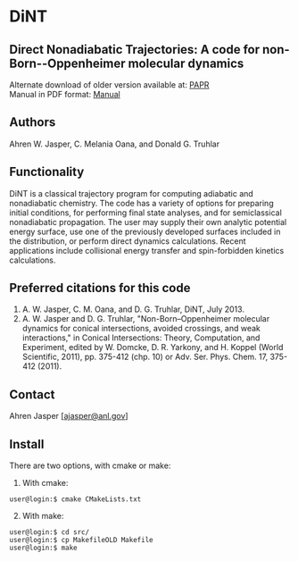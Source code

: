 # DiNT
## Direct Nonadiabatic Trajectories: A code for non-Born--Oppenheimer molecular dynamics

Alternate download of older version available at: [PAPR](https://tcg.cse.anl.gov/papr/codes/dint.html)\
Manual in PDF format: [Manual](http://tcg.cse.anl.gov/papr/codes/dint/dintManualv1.1.pdf)

## Authors
Ahren W. Jasper, C. Melania Oana, and Donald G. Truhlar

## Functionality
DiNT is a classical trajectory program for computing adiabatic and nonadiabatic chemistry. The code has a variety of options for preparing initial conditions, for performing final state analyses, and for semiclassical nonadiabatic propagation. The user may supply their own analytic potential energy surface, use one of the previously developed surfaces included in the distribution, or perform direct dynamics calculations. Recent applications include collisional energy transfer and spin-forbidden kinetics calculations.

## Preferred citations for this code
 1. A. W. Jasper, C. M. Oana, and D. G. Truhlar, DiNT, July 2013.
 2. A. W. Jasper and D. G. Truhlar, "Non-Born–Oppenheimer molecular dynamics for conical intersections, avoided crossings, and weak interactions," in Conical Intersections: Theory, Computation, and Experiment, edited by W. Domcke, D. R. Yarkony, and H. Koppel (World Scientific, 2011), pp. 375-412 (chp. 10) or Adv. Ser. Phys. Chem. 17, 375-412 (2011).
    
## Contact
Ahren Jasper [ajasper@anl.gov]

## Install
There are two options, with cmake or make:
1. With cmake:
  ```console
  user@login:$ cmake CMakeLists.txt
  ```
2. With make:
  ```console
  user@login:$ cd src/
  user@login:$ cp MakefileOLD Makefile
  user@login:$ make
  ```
